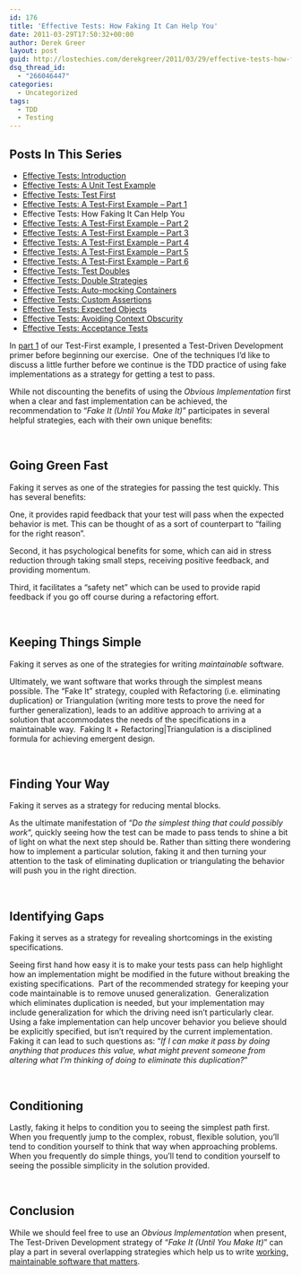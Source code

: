 ```yaml
---
id: 176
title: 'Effective Tests: How Faking It Can Help You'
date: 2011-03-29T17:50:32+00:00
author: Derek Greer
layout: post
guid: http://lostechies.com/derekgreer/2011/03/29/effective-tests-how-faking-it-can-help-you/
dsq_thread_id:
  - "266046447"
categories:
  - Uncategorized
tags:
  - TDD
  - Testing
---
```

## Posts In This Series

<div>
  <ul>
    <li>
      <a href="https://lostechies.com/derekgreer/2011/03/07/effective-tests-introduction/">Effective Tests: Introduction</a>
    </li>
    <li>
      <a href="https://lostechies.com/derekgreer/2011/03/14/effective-tests-a-unit-test-example/">Effective Tests: A Unit Test Example</a>
    </li>
    <li>
      <a href="https://lostechies.com/derekgreer/2011/03/21/effective-tests-test-first/">Effective Tests: Test First</a>
    </li>
    <li>
      <a href="https://lostechies.com/derekgreer/2011/03/28/effective-tests-a-test-first-example-part-1/">Effective Tests: A Test-First Example – Part 1</a>
    </li>
    <li>
      Effective Tests: How Faking It Can Help You
    </li>
    <li>
      <a href="https://lostechies.com/derekgreer/2011/04/04/effective-tests-a-test-first-example-part-2/">Effective Tests: A Test-First Example – Part 2</a>
    </li>
    <li>
      <a href="https://lostechies.com/derekgreer/2011/04/11/effective-tests-a-test-first-example-part-3/">Effective Tests: A Test-First Example – Part 3</a>
    </li>
    <li>
      <a href="https://lostechies.com/derekgreer/2011/04/24/effective-tests-a-test-first-example-part-4/">Effective Tests: A Test-First Example – Part 4</a>
    </li>
    <li>
      <a href="https://lostechies.com/derekgreer/2011/05/01/effective-tests-a-test-first-example-part-5/">Effective Tests: A Test-First Example – Part 5</a>
    </li>
    <li>
      <a href="https://lostechies.com/derekgreer/2011/05/12/effective-tests-a-test-first-example-part-6/">Effective Tests: A Test-First Example – Part 6</a>
    </li>
    <li>
      <a href="https://lostechies.com/derekgreer/2011/05/15/effective-tests-test-doubles/">Effective Tests: Test Doubles</a>
    </li>
    <li>
      <a href="https://lostechies.com/derekgreer/2011/05/26/effective-tests-double-strategies/">Effective Tests: Double Strategies</a>
    </li>
    <li>
      <a href="https://lostechies.com/derekgreer/2011/05/31/effective-tests-auto-mocking-containers/">Effective Tests: Auto-mocking Containers</a>
    </li>
    <li>
      <a href="https://lostechies.com/derekgreer/2011/06/11/effective-tests-custom-assertions/">Effective Tests: Custom Assertions</a>
    </li>
    <li>
      <a href="https://lostechies.com/derekgreer/2011/06/24/effective-tests-expected-objects/">Effective Tests: Expected Objects</a>
    </li>
    <li>
      <a href="https://lostechies.com/derekgreer/2011/07/19/effective-tests-avoiding-context-obscurity/">Effective Tests: Avoiding Context Obscurity</a>
    </li>
    <li>
      <a href="https://lostechies.com/derekgreer/2011/09/05/effective-tests-acceptance-tests/">Effective Tests: Acceptance Tests</a>
    </li>
  </ul>
</div>

In [part 1](http://lostechies.com/derekgreer/2011/03/28/effective-tests-a-test-first-example-part-1/) of our Test-First example, I presented a Test-Driven Development primer before beginning our exercise.&nbsp; One of the techniques I’d like to discuss a little further before we continue is the TDD practice of using fake implementations as a strategy for getting a test to pass.&nbsp; 

While not discounting the benefits of using the _Obvious Implementation_ first when a clear and fast implementation can be achieved, the recommendation to “_Fake It (Until You Make It)_” participates in several helpful strategies, each with their own unique benefits:

&nbsp;

## Going Green Fast

Faking it serves as one of the strategies for passing the test quickly. This has several benefits:

One, it provides rapid feedback that your test will pass when the expected behavior is met. This can be thought of as a sort of counterpart to &#8220;failing for the right reason&#8221;.

Second, it has psychological benefits for some, which can aid in stress reduction through taking small steps, receiving positive feedback, and providing momentum. 

Third, it facilitates a &#8220;safety net&#8221; which can be used to provide rapid feedback if you go off course during a refactoring effort. 

&nbsp;

## Keeping Things Simple

Faking it serves as one of the strategies for writing _maintainable_ software.

Ultimately, we want software that works through the simplest means possible. The &#8220;Fake It&#8221; strategy, coupled with Refactoring (i.e. eliminating duplication) or Triangulation (writing more tests to prove the need for further generalization), leads to an additive approach to arriving at a solution that accommodates the needs of the specifications in a maintainable way.&nbsp; Faking It + Refactoring|Triangulation is a disciplined formula for achieving emergent design.

&nbsp;

## Finding Your Way

Faking it serves as a strategy for reducing mental blocks.&nbsp; 

As the ultimate manifestation of “_Do the simplest thing that could possibly work_&#8220;, quickly seeing how the test can be made to pass tends to shine a bit of light on what the next step should be. Rather than sitting there wondering how to implement a particular solution, faking it and then turning your attention to the task of eliminating duplication or triangulating the behavior will push you in the right direction. 

&nbsp;

## Identifying Gaps

Faking it serves as a strategy for revealing shortcomings in the existing specifications. 

Seeing first hand how easy it is to make your tests pass can help highlight how an implementation might be modified in the future without breaking the existing specifications.&nbsp; Part of the recommended strategy for keeping your code maintainable is to remove unused generalization.&nbsp; Generalization&nbsp; which eliminates duplication is needed, but your implementation may include generalization for which the driving need isn’t particularly clear.&nbsp; Using a fake implementation can help uncover behavior you believe should be explicitly specified, but isn’t required by the current implementation.&nbsp; Faking it can lead to such questions as: “_If I can make it pass by doing anything that produces this value, what might prevent someone from altering what I’m thinking of doing to eliminate this duplication?_”

&nbsp;

## Conditioning

Lastly, faking it helps to condition you to seeing the simplest path first.&nbsp; When you frequently jump to the complex, robust, flexible solution, you’ll tend to condition yourself to think that way when approaching problems.&nbsp; When you frequently do simple things, you’ll tend to condition yourself to seeing the possible simplicity in the solution provided.

&nbsp;

## Conclusion

While we should feel free to use an _Obvious Implementation_ when present, The Test-Driven Development strategy of “_Fake It (Until You Make It)_” can play a part in several overlapping strategies which help us to write <u>working, maintainable software that matters</u>.
